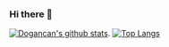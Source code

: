 ### Hi there 👋
[![Dogancan's github stats](https://github-readme-stats.vercel.app/api?username=dcmavideniz)](https://github.com/dcmavideniz).   [![Top Langs](https://github-readme-stats.vercel.app/api/top-langs/?username=dcmavideniz)](https://github.com/dcmavideniz)


<!--
**dcmavideniz/dcmavideniz** is a ✨ _special_ ✨ repository because its `README.md` (this file) appears on your GitHub profile.

Here are some ideas to get you started:

- 🔭 I’m currently working on ...
- 🌱 I’m currently learning ...
- 👯 I’m looking to collaborate on ...
- 🤔 I’m looking for help with ...
- 💬 Ask me about ...
- 📫 How to reach me: ...
- 😄 Pronouns: ...
- ⚡ Fun fact: ...
-->
